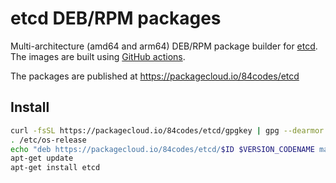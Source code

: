 # etcd DEB/RPM packages
Multi-architecture (amd64 and arm64) DEB/RPM package builder for [etcd](https://etcd.io/). The images are built using [GitHub actions](/.github/workflows/docker.yml).

The packages are published at https://packagecloud.io/84codes/etcd

## Install
```sh
curl -fsSL https://packagecloud.io/84codes/etcd/gpgkey | gpg --dearmor | sudo tee /etc/apt/trusted.gpg.d/84codes_etcd.gpg
. /etc/os-release
echo "deb https://packagecloud.io/84codes/etcd/$ID $VERSION_CODENAME main" | sudo tee /etc/apt/sources.list.d/84codes_etcd.list
apt-get update
apt-get install etcd
```
